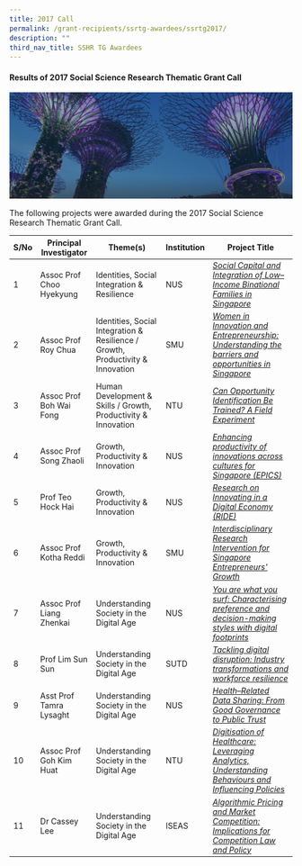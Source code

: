 ```yaml
---
title: 2017 Call
permalink: /grant-recipients/ssrtg-awardees/ssrtg2017/
description: ""
third_nav_title: SSHR TG Awardees
---
```

#### **Results of 2017 Social Science Research Thematic Grant Call**
![](/images/hero-banner.png)

The following projects were awarded during the 2017 Social Science Research Thematic Grant Call. 


| S/No | Principal<br>Investigator | Theme(s) | Institution |Project Title |
| -------- | -------- | -------- | -------- | -------- |
| 1 |  Assoc Prof Choo Hyekyung | Identities, Social Integration &amp; Resilience | NUS | *[Social Capital and Integration of Low–Income Binational Families in Singapore](https://www.ssrc.edu.sg/projects/thematic-grant/hyekyung2017/)* |
| 2 |  Assoc Prof Roy Chua | Identities, Social Integration &amp; Resilience / Growth, Productivity &amp; Innovation |SMU |*[Women in Innovation and Entrepreneurship: Understanding the barriers and opportunities in Singapore](https://www.ssrc.edu.sg/projects/thematic-grant/roy2017/)* |
| 3 |  Assoc Prof Boh Wai Fong | Human Development &amp; Skills / Growth, Productivity &amp; Innovation | NTU | *[Can Opportunity Identification Be Trained? A Field Experiment](https://www.ssrc.edu.sg/projects/thematic-grant/waifong2017/)* |
| 4 |  Assoc Prof Song Zhaoli | Growth, Productivity &amp; Innovation | NUS | *[Enhancing productivity of innovations across cultures for Singapore (EPICS)](https://www.ssrc.edu.sg/projects/thematic-grant/zhaoli2017/)* |
| 5 |  Prof Teo Hock Hai | Growth, Productivity &amp; Innovation | NUS | *[Research on Innovating in a Digital Economy (RIDE)](https://www.ssrc.edu.sg/projects/thematic-grant/hockhai2017/)* |
| 6 |  Assoc Prof Kotha Reddi | Growth, Productivity &amp; Innovation | SMU | *[Interdisciplinary Research Intervention for Singapore Entrepreneurs' Growth](https://www.ssrc.edu.sg/projects/thematic-grant/kotha2017/)* |
| 7 | Assoc Prof Liang Zhenkai | Understanding Society in the Digital Age | NUS |*[You are what you surf: Characterising preference and decision-making styles with digital footprints](https://www.ssrc.edu.sg/projects/thematic-grant/zhenkai2017/)*  |
| 8 |  Prof Lim Sun Sun | Understanding Society in the Digital Age | SUTD | *[Tackling digital disruption: Industry transformations and workforce resilience](https://www.ssrc.edu.sg/projects/thematic-grant/sunsun2017/)* |
| 9 | Asst Prof Tamra Lysaght | Understanding Society in the Digital Age | NUS |*[Health–Related Data Sharing: From Good Governance to Public Trust](https://www.ssrc.edu.sg/projects/thematic-grant/tamra2017/)*  |
| 10 |  Assoc Prof Goh Kim Huat | Understanding Society in the Digital Age | NTU |*[Digitisation of Healthcare: Leveraging Analytics, Understanding Behaviours and Influencing Policies](https://www.ssrc.edu.sg/projects/thematic-grant/kimhuat2017/)* |
| 11 |  Dr Cassey Lee | Understanding Society in the Digital Age | ISEAS | *[Algorithmic Pricing and Market Competition: Implications for Competition Law and Policy](https://www.ssrc.edu.sg/projects/thematic-grant/cassey2017/)* |